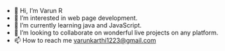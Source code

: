 - 👋 Hi, I’m Varun R
- 👀 I’m interested in web page development.
- 🌱 I’m currently learning java and JavaScript.
- 💞️ I’m looking to collaborate on wonderful live projects on any platform.
- 📫 How to reach me varunkarthi1223@gmail.com

<!---
Varun1223/Varun1223 is a ✨ special ✨ repository because its `README.md` (this file) appears on your GitHub profile.
You can click the Preview link to take a look at your changes.
--->
